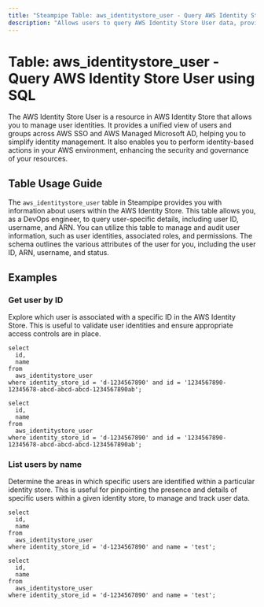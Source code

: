 ```yaml
---
title: "Steampipe Table: aws_identitystore_user - Query AWS Identity Store User using SQL"
description: "Allows users to query AWS Identity Store User data, providing details such as user ID, username, and ARN. This table is essential for managing and auditing user information within the AWS Identity Store."
---
```


# Table: aws_identitystore_user - Query AWS Identity Store User using SQL

The AWS Identity Store User is a resource in AWS Identity Store that allows you to manage user identities. It provides a unified view of users and groups across AWS SSO and AWS Managed Microsoft AD, helping you to simplify identity management. It also enables you to perform identity-based actions in your AWS environment, enhancing the security and governance of your resources.

## Table Usage Guide

The `aws_identitystore_user` table in Steampipe provides you with information about users within the AWS Identity Store. This table allows you, as a DevOps engineer, to query user-specific details, including user ID, username, and ARN. You can utilize this table to manage and audit user information, such as user identities, associated roles, and permissions. The schema outlines the various attributes of the user for you, including the user ID, ARN, username, and status.

## Examples

### Get user by ID
Explore which user is associated with a specific ID in the AWS Identity Store. This is useful to validate user identities and ensure appropriate access controls are in place.

```sql+postgres
select
  id,
  name
from
  aws_identitystore_user
where identity_store_id = 'd-1234567890' and id = '1234567890-12345678-abcd-abcd-abcd-1234567890ab';
```

```sql+sqlite
select
  id,
  name
from
  aws_identitystore_user
where identity_store_id = 'd-1234567890' and id = '1234567890-12345678-abcd-abcd-abcd-1234567890ab';
```

### List users by name
Determine the areas in which specific users are identified within a particular identity store. This is useful for pinpointing the presence and details of specific users within a given identity store, to manage and track user data.

```sql+postgres
select
  id,
  name
from
  aws_identitystore_user
where identity_store_id = 'd-1234567890' and name = 'test';
```

```sql+sqlite
select
  id,
  name
from
  aws_identitystore_user
where identity_store_id = 'd-1234567890' and name = 'test';
```